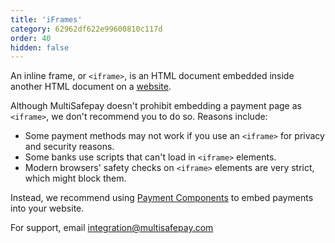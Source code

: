 ```yaml
---
title: 'iFrames'
category: 62962df622e99600810c117d
order: 40
hidden: false
---
```

 
An inline frame, or `<iframe>`, is an HTML document embedded inside another HTML document on a [website](/glossaries/multisafepay-glossary/#website). 
 
Although MultiSafepay doesn't prohibit embedding a payment page as `<iframe>`, we don't recommend you to do so. Reasons include:

- Some payment methods may not work if you use an `<iframe>` for privacy and security reasons. 
- Some banks use scripts that can't load in `<iframe>` elements.
- Modern browsers' safety checks on `<iframe>` elements are very strict, which might block them.

Instead, we recommend using [Payment Components](https://docs.multisafepay.com/payment-components/) to embed payments into your website. 

For support, email <integration@multisafepay.com>
 
